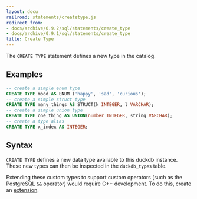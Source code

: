 ```yaml
---
layout: docu
railroad: statements/createtype.js
redirect_from:
- docs/archive/0.9.2/sql/statements/create_type
- docs/archive/0.9.1/sql/statements/create_type
title: Create Type
---
```


The `CREATE TYPE` statement defines a new type in the catalog.

## Examples

```sql
-- create a simple enum type
CREATE TYPE mood AS ENUM ('happy', 'sad', 'curious');
-- create a simple struct type
CREATE TYPE many_things AS STRUCT(k INTEGER, l VARCHAR);
-- create a simple union type
CREATE TYPE one_thing AS UNION(number INTEGER, string VARCHAR);
-- create a type alias
CREATE TYPE x_index AS INTEGER;
```

## Syntax

<div id="rrdiagram"></div>

`CREATE TYPE` defines a new data type available to this duckdb instance. These new
types can then be inspected in the `duckdb_types` table.

Extending these custom types to support custom operators (such as the PostgreSQL `&&` operator)
would require C++ development. To do this, create an [extension](../../extensions/overview).